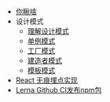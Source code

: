 <!-- docs/_sidebar.md -->

- [你瞅啥](/ '罗国雄个人博客')
- 设计模式
  - [理解设计模式](design/concept.md '理解设计模式')
  - [单例模式](design/singleton.md '单例模式')
  - [工厂模式](design/factory.md '工厂模式')
  - [建造者模式](design/builder.md '建造者模式')
  - [模板模式](design/template.md '模板模式')
- [React 无痕埋点实现](track.md 'React无痕埋点实现')
- [Lerna Github CI发布npm包](lerna.md 'Lerna Github CI发布npm包')

